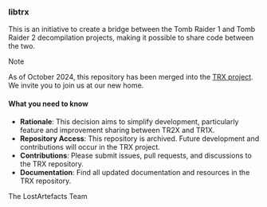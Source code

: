 ### libtrx

This is an initiative to create a bridge between the Tomb Raider 1 and Tomb Raider 2 decompilation projects, making it possible to share code between the two.

> [!NOTE]
> As of October 2024, this repository has been merged into the [TRX
> project](https://github.com/LostArtefacts/TRX). We invite you to join us at
> our new home.
>
> #### What you need to know
>
> - **Rationale**: This decision aims to simplify development, particularly feature and improvement sharing between TR2X and TR1X.
> - **Repository Access**: This repository is archived. Future development and contributions will occur in the TRX project.
> - **Contributions**: Please submit issues, pull requests, and discussions to the TRX repository.
> - **Documentation**: Find all updated documentation and resources in the TRX repository.
>
> The LostArtefacts Team
